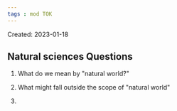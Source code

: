 ```yaml
---
tags : mod TOK
---
```

Created: 2023-01-18 

## Natural sciences Questions

1. What do we mean by "natural world?" 
2. What might fall outside the scope of "natural world"

1. 